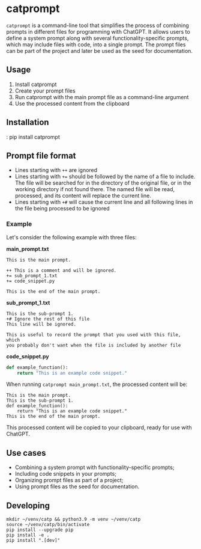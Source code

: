 # catprompt


`catprompt` is a command-line tool that simplifies the process of combining prompts in different files for programming with ChatGPT. It allows users to define a system prompt along with several functionality-specific prompts, which may include files with code, into a single prompt. The prompt files can be part of the project and later be used as the seed for documentation.

## Usage

1. Install catprompt
2. Create your prompt files
3. Run catprompt with the main prompt file as a command-line argument
4. Use the processed content from the clipboard

## Installation

: pip install catprompt

## Prompt file format

- Lines starting with `++` are ignored
- Lines starting with `+=` should be followed by the name of a file to include. The file will be searched for in the directory of the original file, or in the working directory if not found there. The named file will be read, processed, and its content will replace the current line.
- Lines starting with `+#` will cause the current line and all following lines in the file being processed to be ignored

### Example

Let's consider the following example with three files:

**main_prompt.txt**

```
This is the main prompt.

++ This is a comment and will be ignored.
+= sub_prompt_1.txt
+= code_snippet.py

This is the end of the main prompt.
```

**sub_prompt_1.txt**

```
This is the sub-prompt 1.
+# Ignore the rest of this file
This line will be ignored.

This is useful to record the prompt that you used with this file,  which
you probably don't want when the file is included by another file
```

**code_snippet.py**

```python
def example_function():
    return "This is an example code snippet."
```

When running `catprompt main_prompt.txt`, the processed content will be:

```
This is the main prompt.
This is the sub-prompt 1.
def example_function():
    return "This is an example code snippet."
This is the end of the main prompt.
```

This processed content will be copied to your clipboard, ready for use with ChatGPT.

## Use cases

- Combining a system prompt with functionality-specific prompts;
- Including code snippets in your prompts;
- Organizing prompt files as part of a project;
- Using prompt files as the seed for documentation.

## Developing

```
mkdir ~/venv/catp && python3.9 -m venv ~/venv/catp
source ~/venv/catp/bin/activate
pip install --upgrade pip
pip install -e .
pip install ".[dev]"
```
